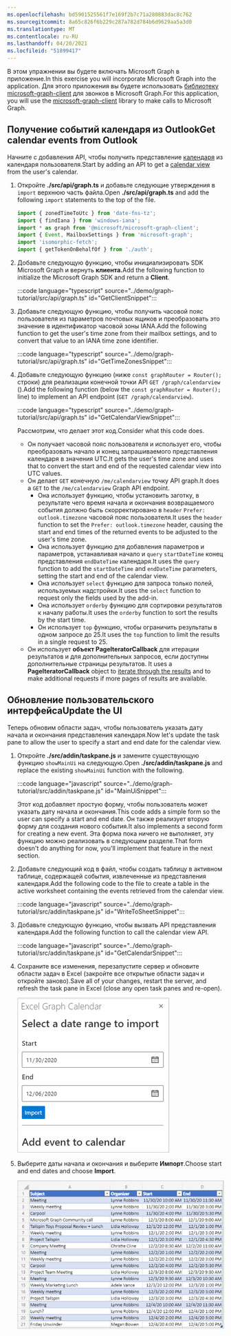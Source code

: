 ```yaml
---
ms.openlocfilehash: bd5901525561f7e169f2b7c71a280883dac8c762
ms.sourcegitcommit: 8a65c826f6b229c287a782d784b6d9629aa5a3d0
ms.translationtype: MT
ms.contentlocale: ru-RU
ms.lasthandoff: 04/20/2021
ms.locfileid: "51899417"
---
```

<!-- markdownlint-disable MD002 MD041 -->

<span data-ttu-id="0dcdd-101">В этом упражнении вы будете включать Microsoft Graph в приложение.</span><span class="sxs-lookup"><span data-stu-id="0dcdd-101">In this exercise you will incorporate Microsoft Graph into the application.</span></span> <span data-ttu-id="0dcdd-102">Для этого приложения вы будете использовать [библиотеку microsoft-graph-client](https://github.com/microsoftgraph/msgraph-sdk-javascript) для звонков в Microsoft Graph.</span><span class="sxs-lookup"><span data-stu-id="0dcdd-102">For this application, you will use the [microsoft-graph-client](https://github.com/microsoftgraph/msgraph-sdk-javascript) library to make calls to Microsoft Graph.</span></span>

## <a name="get-calendar-events-from-outlook"></a><span data-ttu-id="0dcdd-103">Получение событий календаря из Outlook</span><span class="sxs-lookup"><span data-stu-id="0dcdd-103">Get calendar events from Outlook</span></span>

<span data-ttu-id="0dcdd-104">Начните с добавления API, чтобы получить представление [календаря](https://docs.microsoft.com/graph/api/user-list-calendarview) из календаря пользователя.</span><span class="sxs-lookup"><span data-stu-id="0dcdd-104">Start by adding an API to get a [calendar view](https://docs.microsoft.com/graph/api/user-list-calendarview) from the user's calendar.</span></span>

1. <span data-ttu-id="0dcdd-105">Откройте **./src/api/graph.ts** и добавьте следующие утверждения в `import` верхнюю часть файла.</span><span class="sxs-lookup"><span data-stu-id="0dcdd-105">Open **./src/api/graph.ts** and add the following `import` statements to the top of the file.</span></span>

    ```typescript
    import { zonedTimeToUtc } from 'date-fns-tz';
    import { findIana } from 'windows-iana';
    import * as graph from '@microsoft/microsoft-graph-client';
    import { Event, MailboxSettings } from 'microsoft-graph';
    import 'isomorphic-fetch';
    import { getTokenOnBehalfOf } from './auth';
    ```

1. <span data-ttu-id="0dcdd-106">Добавьте следующую функцию, чтобы инициализировать SDK Microsoft Graph и вернуть **клиента.**</span><span class="sxs-lookup"><span data-stu-id="0dcdd-106">Add the following function to initialize the Microsoft Graph SDK and return a **Client**.</span></span>

    :::code language="typescript" source="../demo/graph-tutorial/src/api/graph.ts" id="GetClientSnippet":::

1. <span data-ttu-id="0dcdd-107">Добавьте следующую функцию, чтобы получить часовой пояс пользователя из параметров почтовых ящиков и преобразовать это значение в идентификатор часовой зоны IANA.</span><span class="sxs-lookup"><span data-stu-id="0dcdd-107">Add the following function to get the user's time zone from their mailbox settings, and to convert that value to an IANA time zone identifier.</span></span>

    :::code language="typescript" source="../demo/graph-tutorial/src/api/graph.ts" id="GetTimeZonesSnippet":::

1. <span data-ttu-id="0dcdd-108">Добавьте следующую функцию (ниже `const graphRouter = Router();` строки) для реализации конечной точки API `GET /graph/calendarview` ().</span><span class="sxs-lookup"><span data-stu-id="0dcdd-108">Add the following function (below the `const graphRouter = Router();` line) to implement an API endpoint (`GET /graph/calendarview`).</span></span>

    :::code language="typescript" source="../demo/graph-tutorial/src/api/graph.ts" id="GetCalendarViewSnippet":::

    <span data-ttu-id="0dcdd-109">Рассмотрим, что делает этот код.</span><span class="sxs-lookup"><span data-stu-id="0dcdd-109">Consider what this code does.</span></span>

    - <span data-ttu-id="0dcdd-110">Он получает часовой пояс пользователя и использует его, чтобы преобразовать начало и конец запрашиваемого представления календаря в значения UTC.</span><span class="sxs-lookup"><span data-stu-id="0dcdd-110">It gets the user's time zone and uses that to convert the start and end of the requested calendar view into UTC values.</span></span>
    - <span data-ttu-id="0dcdd-111">Он делает `GET` конечную `/me/calendarview` точку API graph.</span><span class="sxs-lookup"><span data-stu-id="0dcdd-111">It does a `GET` to the `/me/calendarview` Graph API endpoint.</span></span>
        - <span data-ttu-id="0dcdd-112">Она использует функцию, чтобы установить заготку, в результате чего время начала и окончания возвращаемого события должно быть скорректировано в `header` `Prefer: outlook.timezone` часовой пояс пользователя.</span><span class="sxs-lookup"><span data-stu-id="0dcdd-112">It uses the `header` function to set the `Prefer: outlook.timezone` header, causing the start and end times of the returned events to be adjusted to the user's time zone.</span></span>
        - <span data-ttu-id="0dcdd-113">Она использует функцию для добавления параметров и параметров, устанавливая начало и `query` `startDateTime` конец представления `endDateTime` календаря.</span><span class="sxs-lookup"><span data-stu-id="0dcdd-113">It uses the `query` function to add the `startDateTime` and `endDateTime` parameters, setting the start and end of the calendar view.</span></span>
        - <span data-ttu-id="0dcdd-114">Она использует `select` функцию для запроса только полей, используемых надстройки.</span><span class="sxs-lookup"><span data-stu-id="0dcdd-114">It uses the `select` function to request only the fields used by the add-in.</span></span>
        - <span data-ttu-id="0dcdd-115">Она использует `orderby` функцию для сортировки результатов к началу работы.</span><span class="sxs-lookup"><span data-stu-id="0dcdd-115">It uses the `orderby` function to sort the results by the start time.</span></span>
        - <span data-ttu-id="0dcdd-116">Он использует `top` функцию, чтобы ограничить результаты в одном запросе до 25.</span><span class="sxs-lookup"><span data-stu-id="0dcdd-116">It uses the `top` function to limit the results in a single request to 25.</span></span>
    - <span data-ttu-id="0dcdd-117">Он использует **объект PageIteratorCallback** для итерации результатов и для дополнительных запросов, если доступны дополнительные страницы результатов. [](https://docs.microsoft.com/graph/sdks/paging)</span><span class="sxs-lookup"><span data-stu-id="0dcdd-117">It uses a **PageIteratorCallback** object to [iterate through the results](https://docs.microsoft.com/graph/sdks/paging) and to make additional requests if more pages of results are available.</span></span>

## <a name="update-the-ui"></a><span data-ttu-id="0dcdd-118">Обновление пользовательского интерфейса</span><span class="sxs-lookup"><span data-stu-id="0dcdd-118">Update the UI</span></span>

<span data-ttu-id="0dcdd-119">Теперь обновим области задач, чтобы пользователь указать дату начала и окончания представления календаря.</span><span class="sxs-lookup"><span data-stu-id="0dcdd-119">Now let's update the task pane to allow the user to specify a start and end date for the calendar view.</span></span>

1. <span data-ttu-id="0dcdd-120">Откройте **./src/addin/taskpane.js** и замените существующую функцию `showMainUi` на следующую.</span><span class="sxs-lookup"><span data-stu-id="0dcdd-120">Open **./src/addin/taskpane.js** and replace the existing `showMainUi` function with the following.</span></span>

    :::code language="javascript" source="../demo/graph-tutorial/src/addin/taskpane.js" id="MainUiSnippet":::

    <span data-ttu-id="0dcdd-121">Этот код добавляет простую форму, чтобы пользователь может указать дату начала и окончания.</span><span class="sxs-lookup"><span data-stu-id="0dcdd-121">This code adds a simple form so the user can specify a start and end date.</span></span> <span data-ttu-id="0dcdd-122">Он также реализует вторую форму для создания нового события.</span><span class="sxs-lookup"><span data-stu-id="0dcdd-122">It also implements a second form for creating a new event.</span></span> <span data-ttu-id="0dcdd-123">Эта форма пока ничего не выполняет, эту функцию можно реализовать в следующем разделе.</span><span class="sxs-lookup"><span data-stu-id="0dcdd-123">That form doesn't do anything for now, you'll implement that feature in the next section.</span></span>

1. <span data-ttu-id="0dcdd-124">Добавьте следующий код в файл, чтобы создать таблицу в активном таблице, содержащей события, извлеченные из представления календаря.</span><span class="sxs-lookup"><span data-stu-id="0dcdd-124">Add the following code to the file to create a table in the active worksheet containing the events retrieved from the calendar view.</span></span>

    :::code language="javascript" source="../demo/graph-tutorial/src/addin/taskpane.js" id="WriteToSheetSnippet":::

1. <span data-ttu-id="0dcdd-125">Добавьте следующую функцию, чтобы вызвать API представления календаря.</span><span class="sxs-lookup"><span data-stu-id="0dcdd-125">Add the following function to call the calendar view API.</span></span>

    :::code language="javascript" source="../demo/graph-tutorial/src/addin/taskpane.js" id="GetCalendarSnippet":::

1. <span data-ttu-id="0dcdd-126">Сохраните все изменения, перезапустите сервер и обновите области задач в Excel (закройте все открытые области задач и откройте заново).</span><span class="sxs-lookup"><span data-stu-id="0dcdd-126">Save all of your changes, restart the server, and refresh the task pane in Excel (close any open task panes and re-open).</span></span>

    ![Снимок экрана формы импорта](images/get-calendar-view-ui.png)

1. <span data-ttu-id="0dcdd-128">Выберите даты начала и окончания и выберите **Импорт**.</span><span class="sxs-lookup"><span data-stu-id="0dcdd-128">Choose start and end dates and choose **Import**.</span></span>

    ![Снимок экрана с таблицей событий](images/calendar-view-table.png)
